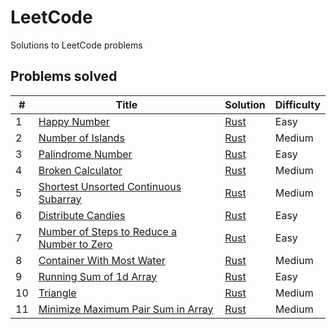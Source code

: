# LeetCode
Solutions to LeetCode problems

## Problems solved

| # | Title | Solution | Difficulty |
|---| ----- | -------- | ---------- |
|1|[Happy Number](https://leetcode.com/problems/happy-number/) | [Rust](./easy/happy_number/happy_number.rs)|Easy|
|2|[Number of Islands](https://leetcode.com/problems/number-of-islands/) | [Rust](./medium/number_of_islands/number_of_islands.rs)|Medium|
|3|[Palindrome Number](https://leetcode.com/problems/palindrome-number/) | [Rust](./easy/palindrome_number/palindrome_number.rs)|Easy|
|4|[Broken Calculator](https://leetcode.com/problems/broken-calculator/) | [Rust](./medium/broken_calculator/broken_calculator.rs)|Medium|
|5|[Shortest Unsorted Continuous Subarray](https://leetcode.com/problems/shortest-unsorted-continuous-subarray/) | [Rust](./medium/shortest_unsorted_continuous_subarray/shortest_unsorted_continuous_subarray.rs)|Medium|
|6|[Distribute Candies](https://leetcode.com/problems/distribute-candies/) | [Rust](./easy/distribute_candies/distribute_candies.rs)|Easy|
|7|[Number of Steps to Reduce a Number to Zero](https://leetcode.com/problems/number-of-steps-to-reduce-a-number-to-zero/) | [Rust](./easy/number_of_steps_to_reduce_a_number_to_zero/number_of_steps_to_reduce_a_number_to_zero.rs)|Easy|
|8|[Container With Most Water](https://leetcode.com/problems/container-with-most-water/) | [Rust](./medium/container_with_most_water/container_with_most_water.rs)|Medium|
|9|[Running Sum of 1d Array](https://leetcode.com/problems/running-sum-of-1d-array/) | [Rust](./easy/running_sum_of_1d_array/running_sum_of_1d_array.rs)|Easy|
|10|[Triangle](https://leetcode.com/problems/triangle/) | [Rust](./medium/triangle/triangle.rs)|Medium|
|11|[Minimize Maximum Pair Sum in Array](https://leetcode.com/problems/minimize-maximum-pair-sum-in-array/) | [Rust](./medium/minimize_maximum_pair_sum_in_array/minimize_maximum_pair_sum_in_array.rs)|Medium|
